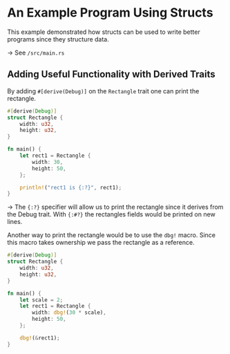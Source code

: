 # An Example Program Using Structs

This example demonstrated how structs can be used to write better programs since they structure data.

-> See `/src/main.rs`

## Adding Useful Functionality with Derived Traits

By adding `#[derive(Debug)]` on the `Rectangle` trait one can print the rectangle.

```rs
#[derive(Debug)]
struct Rectangle {
    width: u32,
    height: u32,
}

fn main() {
    let rect1 = Rectangle {
        width: 30,
        height: 50,
    };

    println!("rect1 is {:?}", rect1);
}
```

-> The `{:?}` specifier will allow us to print the rectangle since it derives from the Debug trait. With `{:#?}` the rectangles fields would be printed on new lines.

Another way to print the rectangle would be to use the `dbg!` macro. Since this macro takes ownership we pass the rectangle as a reference.

```rs
#[derive(Debug)]
struct Rectangle {
    width: u32,
    height: u32,
}

fn main() {
    let scale = 2;
    let rect1 = Rectangle {
        width: dbg!(30 * scale),
        height: 50,
    };

    dbg!(&rect1);
}
```
